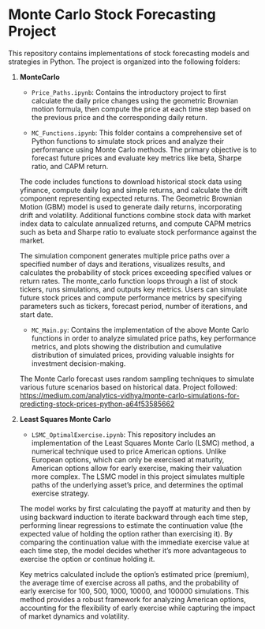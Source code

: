 # Monte Carlo Stock Forecasting Project

This repository contains implementations of stock forecasting models and strategies in Python. The project is organized into the following folders:

1. **MonteCarlo**
   - `Price_Paths.ipynb`: Contains the introductory project to first calculate the daily price changes using the geometric Brownian motion formula, then compute the price at each time step based on the previous price and the corresponding daily return.
     
   - `MC_Functions.ipynb`: This folder contains a comprehensive set of Python functions to simulate stock prices and analyze their performance using Monte Carlo methods. The primary objective is to forecast future prices and evaluate    key metrics like beta, Sharpe ratio, and CAPM return. <br/>

   The code includes functions to download historical stock data using yfinance, compute daily log and simple returns, and calculate the drift component representing expected returns. The Geometric Brownian Motion (GBM) model is used to generate daily returns, incorporating drift and volatility. Additional functions combine stock data with market index data to calculate annualized returns, and compute CAPM metrics such as beta and Sharpe ratio to evaluate stock performance against the market.

   The simulation component generates multiple price paths over a specified number of days and iterations, visualizes results, and calculates the probability of stock prices exceeding specified values or return rates. The monte_carlo function loops through a list of stock tickers, runs simulations, and outputs key metrics. Users can simulate future stock prices and compute performance metrics by specifying parameters such as tickers, forecast period, number of iterations, and start date.
   
   - `MC_Main.py`: Contains the implementation of the above Monte Carlo functions in order to analyze simulated price paths, key performance metrics, and plots showing the distribution and cumulative distribution of simulated prices, providing valuable insights for investment decision-making.

   The Monte Carlo forecast uses random sampling techniques to simulate various future scenarios based on historical data. Project followed: https://medium.com/analytics-vidhya/monte-carlo-simulations-for-predicting-stock-prices-python-a64f53585662


2. **Least Squares Monte Carlo**
   - `LSMC_OptimalExercise.ipynb`: This repository includes an implementation of the Least Squares Monte Carlo (LSMC) method, a numerical technique used to price American options. Unlike European options, which can only be exercised at maturity, American options allow for early exercise, making their valuation more complex. The LSMC model in this project simulates multiple paths of the underlying asset’s price, and determines the optimal exercise strategy. <br/>

   The model works by first calculating the payoff at maturity and then by using backward induction to iterate backward through each time step, performing linear regressions to estimate the continuation value (the expected value of holding the option rather than exercising it). By comparing the continuation value with the immediate exercise value at each time step, the model decides whether it’s more advantageous to exercise the option or continue holding it. <br/>

   Key metrics calculated include the option’s estimated price (premium), the average time of exercise across all paths, and the probability of early exercise for 100, 500, 1000, 10000, and 100000 simulations. This method provides a robust framework for analyzing American options, accounting for the flexibility of early exercise while capturing the impact of market dynamics and volatility.

